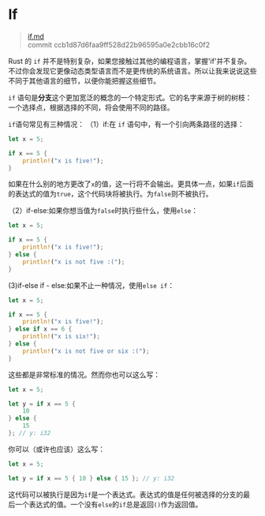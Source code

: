 # If

> [if.md](https://github.com/rust-lang/book/blob/master/first-edition/src/if.md)
> <br>
> commit ccb1d87d6faa9ff528d22b96595a0e2cbb16c0f2

Rust 的 `if` 并不是特别复杂，如果您接触过其他的编程语言，掌握'if'并不复杂。不过你会发现它更像动态类型语言而不是更传统的系统语言。所以让我来说说这些不同于其他语言的细节，以便你能把握这些细节。

`if` 语句是**分支**这个更加宽泛的概念的一个特定形式。它的名字来源于树的树枝：一个选择点，根据选择的不同，将会使用不同的路径。

`if`语句常见有三种情况：
（1）if:在 `if` 语句中，有一个引向两条路径的选择：

```rust
let x = 5;

if x == 5 {
    println!("x is five!");
}
```

如果在什么别的地方更改了`x`的值，这一行将不会输出。更具体一点，如果`if`后面的表达式的值为`true`，这个代码块将被执行。为`false`则不被执行。

（2）if-else:如果你想当值为`false`时执行些什么，使用`else`：

```rust
let x = 5;

if x == 5 {
    println!("x is five!");
} else {
    println!("x is not five :(");
}
```

(3)if-else if - else:如果不止一种情况，使用`else if`：

```rust
let x = 5;

if x == 5 {
    println!("x is five!");
} else if x == 6 {
    println!("x is six!");
} else {
    println!("x is not five or six :(");
}
```

这些都是非常标准的情况。然而你也可以这么写：

```rust
let x = 5;

let y = if x == 5 {
    10
} else {
    15
}; // y: i32
```

你可以（或许也应该）这么写：

```rust
let x = 5;

let y = if x == 5 { 10 } else { 15 }; // y: i32
```

这代码可以被执行是因为`if`是一个表达式。表达式的值是任何被选择的分支的最后一个表达式的值。一个没有`else`的`if`总是返回`()`作为返回值。

